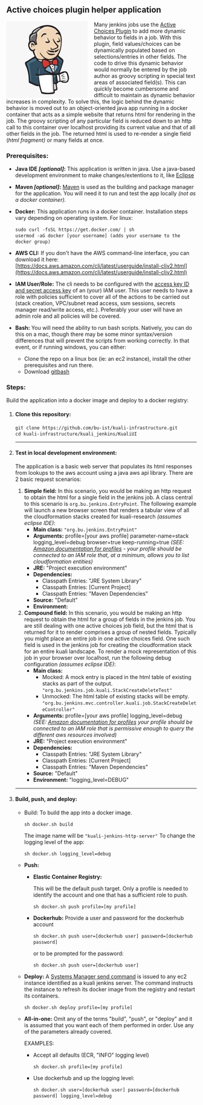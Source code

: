

## Active choices plugin helper application

<img align="left" src="../jenkins1.png" alt="jenkins1" style="margin-right:15px;" />Many jenkins jobs use the [Active Choices Plugin](https://plugins.jenkins.io/uno-choice/) to add more dynamic behavior to fields in a job. With this plugin, field values/choices can be dynamically populated based on selections/entries in other fields. The code to drive this dynamic behavior would normally be entered by the job author as groovy scripting in special text areas of associated field(s). This can quickly become cumbersome and difficult to maintain as dynamic behavior increases in complexity. To solve this, the logic behind the dynamic behavior is moved out to an object-oriented java app running in a docker container that acts as a simple website that returns html for rendering in the job. The groovy scripting of any particular field is reduced down to an http call to this container over localhost providing its current value and that of all other fields in the job. The returned html is used to re-render a single field (*html fragment)* or many fields at once.

### Prerequisites:

- **Java IDE *[optional]*:**
  This application is written in java. Use a java-based development environment to make changes/extentions to it, like [Eclipse](https://www.eclipse.org/downloads/)
  
- **Maven *[optional]*:**
  [Maven](https://maven.apache.org/download.cgi) is used as the building and package manager for the application. You will need it to run and test the app locally *(not as a docker container).*
  
- **Docker:**
  This application runs in a docker container. Installation steps vary depending on operating system. For linux:

  ```
  sudo curl -fsSL https://get.docker.com/ | sh
  usermod -aG docker [your username] (adds your username to the docker group)
  ```

- **AWS CLI:** 
  If you don't have the AWS command-line interface, you can download it here:
  [https://docs.aws.amazon.com/cli/latest/userguide/install-cliv2.html](https://docs.aws.amazon.com/cli/latest/userguide/install-cliv2.html)
  
- **IAM User/Role:**
  The cli needs to be configured with the [access key ID and secret access key](https://docs.aws.amazon.com/general/latest/gr/aws-sec-cred-types.html#access-keys-and-secret-access-keys) of an (your) IAM user. This user needs to have a role with policies sufficient to cover all of the actions to be carried out (stack creation, VPC/subnet read access, ssm sessions, secrets manager read/write access, etc.). Preferably your user will have an admin role and all policies will be covered.
  
- **Bash:**
  You will need the ability to run bash scripts. Natively, you can do this on a mac, though there may be some minor syntax/version differences that will prevent the scripts from working correctly. In that event, or if running windows, you can either:
  
  - Clone the repo on a linux box (ie: an ec2 instance), install the other prerequisites and run there.
  - Download [gitbash](https://git-scm.com/downloads)

### Steps:

Build the application into a docker image and deploy to a docker registry:

1. #### Clone this repository:

   ```
   git clone https://github.com/bu-ist/kuali-infrastructure.git
   cd kuali-infrastructure/kuali_jenkins/KualiUI
   ```

      

2. ------

   #### Test in local development environment:

   The application is a basic web server that populates its html responses from lookups to the aws account using a java aws api library.
   There are 2 basic request scenarios:

   1. **Simple field:**
      In this scenario, you would be making an http request to obtain the html for a single field in the jenkins job.
      A class central to this scenario is `org.bu.jenkins.EntryPoint`. The following example will launch a new browser screen that renders a tabular view of all the cloudformation stacks created for kuali-research *(assumes eclipse IDE)*:
      - **Main class:** `"org.bu.jenkins.EntryPoint"`
      - **Arguments:**
        profile=[your aws profile]
        parameter-name=stack
        logging_level=debug
        browser=true
        keep-running=true
        *(SEE: [Amazon documentation for profiles](https://docs.aws.amazon.com/cli/latest/userguide/cli-configure-profiles.html) - your profile should be connected to an IAM role that, at a minimum, allows you to list cloudformation entities)*
      - **JRE:** "Project execution environment"
      - **Dependencies:**
        - Classpath Entries: "JRE System Library"
        - Classpath Entries: [Current Project]
        - Classpath Entries: "Maven Dependencies"
      - **Source:** "Default"
      - **Environment:**
   2. **Compound field:**
      In this scenario, you would be making an http request to obtain the html for a group of fields in the jenkins job. You are still dealing with one active choices job field, but the html that is returned for it to render comprises a group of nested fields. Typically you might place an entire job in one active choices field. One such field is used in the jenkins job for creating the cloudformation stack for an entire kuali landscape. To render a mock representation of this job in your browser over localhost, run the following debug configuration *(assumes eclipse IDE)*:
      - **Main class:** 
        - Mocked: A mock entry is placed in the html table of existing stacks as part of the output.
          `"org.bu.jenkins.job.kuali.StackCreateDeleteTest"`
        - Unmocked: The html table of existing stacks will be empty.
          `"org.bu.jenkins.mvc.controller.kuali.job.StackCreateDeleteController"`
      - **Arguments:**
        profile=[your aws profile]
        logging_level=debug
        *(SEE: [Amazon documentation for profiles](https://docs.aws.amazon.com/cli/latest/userguide/cli-configure-profiles.html) your profile should be connected to an IAM role that is permissive enough to query the different aws resources involved)*
      - **JRE:** "Project execution environment"
      - **Dependencies:**
        - Classpath Entries: "JRE System Library"
        - Classpath Entries: [Current Project]
        - Classpath Entries: "Maven Dependencies"
      - **Source:** "Default"
      - **Environment:** "logging_level=DEBUG"

3. ------

   #### Build, push, and deploy:

   - Build:
     To build the app into a docker image.

     ```
     sh docker.sh build
     ```

     The image name will be `"kuali-jenkins-http-server"`
     To change the logging level of the app:

     ```
     sh docker.sh logging_level=debug
     ```

   - **Push:**

     - **Elastic Container Registry:**

       This will be the default push target. Only a profile is needed to identify the account and one that has a sufficient role to push.

       ```
       sh docker.sh push profile=[my profile]
       ```

     - **Dockerhub:**
       Provide a user and password for the dockerhub account

       ```
       sh docker.sh push user=[dockerhub user] password=[dockerhub password]
       ```

       or to be prompted for the password:

       ```
       sh docker.sh push user=[dockerhub user]
       ```

   - **Deploy:**
     A [Systems Manager send command](https://docs.aws.amazon.com/cli/latest/reference/ssm/send-command.html) is issued to any ec2 instance identified as a kuali jenkins server. The command instructs the instance to refresh its docker image from the registry and restart its containers. 

     ```
     sh docker.sh deploy profile=[my profile]
     ```

   - **All-in-one:**
     Omit any of the terms "build", "push", or "deploy" and it is assumed that you want each of them performed in order. Use any of the parameters already covered.


     EXAMPLES:

     - Accept all defaults (ECR, "INFO" logging level)

       ```
       sh docker.sh profile=[my profile]
       ```

     - Use dockerhub and up the logging level:

       ```
       sh docker.sh user=[dockerhub user] password=[dockerhub password] logging_level=debug
       ```

       

